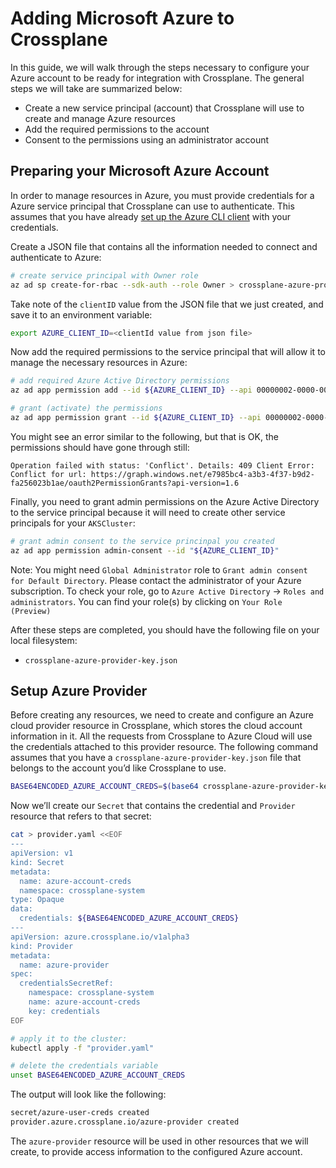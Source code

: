 # Adding Microsoft Azure to Crossplane

In this guide, we will walk through the steps necessary to configure your Azure
account to be ready for integration with Crossplane. The general steps we will
take are summarized below:

* Create a new service principal (account) that Crossplane will use to create
  and manage Azure resources
* Add the required permissions to the account
* Consent to the permissions using an administrator account

## Preparing your Microsoft Azure Account

In order to manage resources in Azure, you must provide credentials for a Azure
service principal that Crossplane can use to authenticate. This assumes that you
have already [set up the Azure CLI client](https://docs.microsoft.com/en-us/cli/azure/authenticate-azure-cli?view=azure-cli-latest)
with your credentials.

Create a JSON file that contains all the information needed to connect and
authenticate to Azure:

```bash
# create service principal with Owner role
az ad sp create-for-rbac --sdk-auth --role Owner > crossplane-azure-provider-key.json
```

Take note of the `clientID` value from the JSON file that we just created, and
save it to an environment variable:

```bash
export AZURE_CLIENT_ID=<clientId value from json file>
```

Now add the required permissions to the service principal that will allow it to
manage the necessary resources in Azure:

```bash
# add required Azure Active Directory permissions
az ad app permission add --id ${AZURE_CLIENT_ID} --api 00000002-0000-0000-c000-000000000000 --api-permissions 1cda74f2-2616-4834-b122-5cb1b07f8a59=Role 78c8a3c8-a07e-4b9e-af1b-b5ccab50a175=Role

# grant (activate) the permissions
az ad app permission grant --id ${AZURE_CLIENT_ID} --api 00000002-0000-0000-c000-000000000000 --expires never
```

You might see an error similar to the following, but that is OK, the permissions
should have gone through still:

```console
Operation failed with status: 'Conflict'. Details: 409 Client Error: Conflict for url: https://graph.windows.net/e7985bc4-a3b3-4f37-b9d2-fa256023b1ae/oauth2PermissionGrants?api-version=1.6
```

Finally, you need to grant admin permissions on the Azure Active Directory to
the service principal because it will need to create other service principals
for your `AKSCluster`:
```bash
# grant admin consent to the service princinpal you created
az ad app permission admin-consent --id "${AZURE_CLIENT_ID}"
```

Note: You might need `Global Administrator` role to `Grant admin consent for
Default Directory`. Please contact the administrator of your Azure subscription.
To check your role, go to `Azure Active Directory` -> `Roles and
administrators`. You can find your role(s) by clicking on `Your Role (Preview)`

After these steps are completed, you should have the following file on your
local filesystem:

* `crossplane-azure-provider-key.json`

## Setup Azure Provider

Before creating any resources, we need to create and configure an Azure cloud
provider resource in Crossplane, which stores the cloud account information in
it. All the requests from Crossplane to Azure Cloud will use the credentials
attached to this provider resource. The following command assumes that you have
a `crossplane-azure-provider-key.json` file that belongs to the account you’d
like Crossplane to use.

```bash
BASE64ENCODED_AZURE_ACCOUNT_CREDS=$(base64 crossplane-azure-provider-key.json | tr -d "\n")
```

Now we’ll create our `Secret` that contains the credential and `Provider`
resource that refers to that secret:

```bash
cat > provider.yaml <<EOF
---
apiVersion: v1
kind: Secret
metadata:
  name: azure-account-creds
  namespace: crossplane-system
type: Opaque
data:
  credentials: ${BASE64ENCODED_AZURE_ACCOUNT_CREDS}
---
apiVersion: azure.crossplane.io/v1alpha3
kind: Provider
metadata:
  name: azure-provider
spec:
  credentialsSecretRef:
    namespace: crossplane-system
    name: azure-account-creds
    key: credentials
EOF

# apply it to the cluster:
kubectl apply -f "provider.yaml"

# delete the credentials variable
unset BASE64ENCODED_AZURE_ACCOUNT_CREDS
```

The output will look like the following:

```bash
secret/azure-user-creds created
provider.azure.crossplane.io/azure-provider created
```

The `azure-provider` resource will be used in other resources that we will
create, to provide access information to the configured Azure account.
